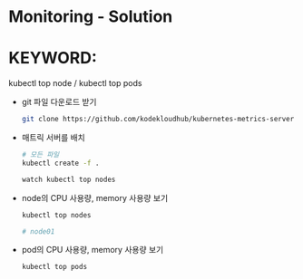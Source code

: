# Monitoring - Solution

# KEYWORD:
kubectl top node /
kubectl top pods

- git 파일 다운로드 받기

    ```bash
    git clone https://github.com/kodekloudhub/kubernetes-metrics-server.git
    ```

- 매트릭 서버를 배치

    ```bash
    # 모든 파일
    kubectl create -f .

    watch kubectl top nodes 
    ```

- node의 CPU 사용량, memory 사용량 보기

    ```bash
    kubectl top nodes

    # node01
    ```

- pod의 CPU 사용량, memory 사용량 보기

    ```bash
    kubectl top pods
    ```